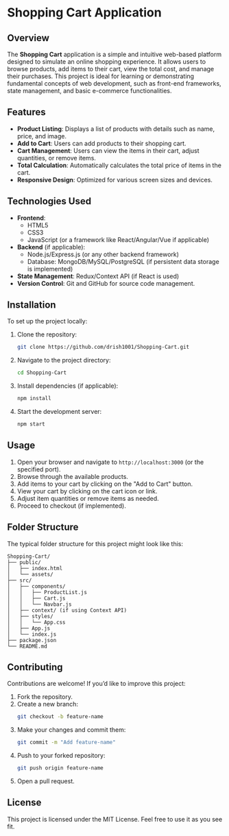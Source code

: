 # Shopping Cart Application

## Overview

The **Shopping Cart** application is a simple and intuitive web-based platform designed to simulate an online shopping experience. It allows users to browse products, add items to their cart, view the total cost, and manage their purchases. This project is ideal for learning or demonstrating fundamental concepts of web development, such as front-end frameworks, state management, and basic e-commerce functionalities.

## Features

- **Product Listing**: Displays a list of products with details such as name, price, and image.
- **Add to Cart**: Users can add products to their shopping cart.
- **Cart Management**: Users can view the items in their cart, adjust quantities, or remove items.
- **Total Calculation**: Automatically calculates the total price of items in the cart.
- **Responsive Design**: Optimized for various screen sizes and devices.

## Technologies Used

- **Frontend**:
  - HTML5
  - CSS3
  - JavaScript (or a framework like React/Angular/Vue if applicable)
- **Backend** (if applicable):
  - Node.js/Express.js (or any other backend framework)
  - Database: MongoDB/MySQL/PostgreSQL (if persistent data storage is implemented)
- **State Management**: Redux/Context API (if React is used)
- **Version Control**: Git and GitHub for source code management.

## Installation

To set up the project locally:

1. Clone the repository:
   ```bash
   git clone https://github.com/drish1001/Shopping-Cart.git
2. Navigate to the project directory:
   ```bash
   cd Shopping-Cart
   ```
3. Install dependencies (if applicable):
   ```bash
   npm install
   ```
4. Start the development server:
   ```bash
   npm start
   ```

## Usage

1. Open your browser and navigate to `http://localhost:3000` (or the specified port).
2. Browse through the available products.
3. Add items to your cart by clicking on the "Add to Cart" button.
4. View your cart by clicking on the cart icon or link.
5. Adjust item quantities or remove items as needed.
6. Proceed to checkout (if implemented).

## Folder Structure

The typical folder structure for this project might look like this:

```
Shopping-Cart/
├── public/
│   ├── index.html
│   └── assets/
├── src/
│   ├── components/
│   │   ├── ProductList.js
│   │   ├── Cart.js
│   │   └── Navbar.js
│   ├── context/ (if using Context API)
│   ├── styles/
│   │   └── App.css
│   ├── App.js
│   └── index.js
├── package.json
└── README.md
```

## Contributing

Contributions are welcome! If you’d like to improve this project:

1. Fork the repository.
2. Create a new branch:
   ```bash
   git checkout -b feature-name
   ```
3. Make your changes and commit them:
   ```bash
   git commit -m "Add feature-name"
   ```
4. Push to your forked repository:
   ```bash
   git push origin feature-name
   ```
5. Open a pull request.

## License

This project is licensed under the MIT License. Feel free to use it as you see fit.
